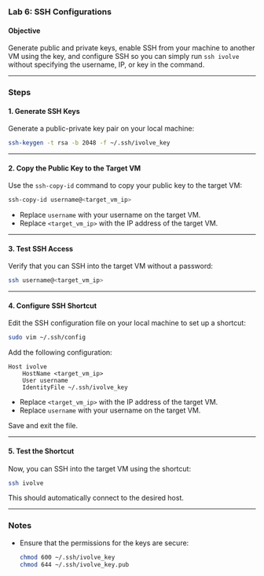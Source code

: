 ### Lab 6: SSH Configurations

#### Objective
Generate public and private keys, enable SSH from your machine to another VM using the key, and configure SSH so you can simply run `ssh ivolve` without specifying the username, IP, or key in the command.

---

### Steps

#### 1. Generate SSH Keys
Generate a public-private key pair on your local machine:
```bash
ssh-keygen -t rsa -b 2048 -f ~/.ssh/ivolve_key
```

---

#### 2. Copy the Public Key to the Target VM
Use the `ssh-copy-id` command to copy your public key to the target VM:
```bash
ssh-copy-id username@<target_vm_ip>
```

- Replace `username` with your username on the target VM.
- Replace `<target_vm_ip>` with the IP address of the target VM.

---

#### 3. Test SSH Access
Verify that you can SSH into the target VM without a password:
```bash
ssh username@<target_vm_ip>
```

---

#### 4. Configure SSH Shortcut
Edit the SSH configuration file on your local machine to set up a shortcut:
```bash
sudo vim ~/.ssh/config
```

Add the following configuration:
```plaintext
Host ivolve
    HostName <target_vm_ip>
    User username
    IdentityFile ~/.ssh/ivolve_key
```

- Replace `<target_vm_ip>` with the IP address of the target VM.
- Replace `username` with your username on the target VM.

Save and exit the file.

---

#### 5. Test the Shortcut
Now, you can SSH into the target VM using the shortcut:
```bash
ssh ivolve
```

This should automatically connect to the desired host.

---

### Notes
- Ensure that the permissions for the keys are secure:
  ```bash
  chmod 600 ~/.ssh/ivolve_key
  chmod 644 ~/.ssh/ivolve_key.pub
  ```


